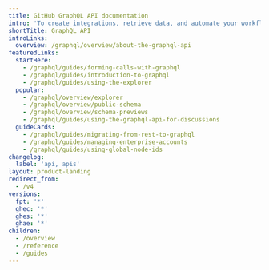 ```yaml
---
title: GitHub GraphQL API documentation
intro: 'To create integrations, retrieve data, and automate your workflows, use the {% data variables.product.prodname_dotcom %} GraphQL API. The {% data variables.product.prodname_dotcom %} GraphQL API offers more precise and flexible queries than the {% data variables.product.prodname_dotcom %} REST API.'
shortTitle: GraphQL API
introLinks:
  overview: /graphql/overview/about-the-graphql-api
featuredLinks:
  startHere:
    - /graphql/guides/forming-calls-with-graphql
    - /graphql/guides/introduction-to-graphql
    - /graphql/guides/using-the-explorer
  popular:
    - /graphql/overview/explorer
    - /graphql/overview/public-schema
    - /graphql/overview/schema-previews
    - /graphql/guides/using-the-graphql-api-for-discussions
  guideCards:
    - /graphql/guides/migrating-from-rest-to-graphql
    - /graphql/guides/managing-enterprise-accounts
    - /graphql/guides/using-global-node-ids
changelog:
  label: 'api, apis'
layout: product-landing
redirect_from:
  - /v4
versions:
  fpt: '*'
  ghec: '*'
  ghes: '*'
  ghae: '*'
children:
  - /overview
  - /reference
  - /guides
---
```


